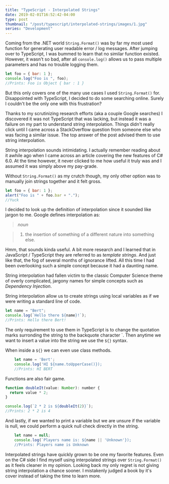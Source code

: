 ```yaml
---
title: "TypeScript - Interpolated Strings"
date: 2019-02-01T16:52:42-04:00
type: post
thumbnail: "/post/typescript/interpolated-strings/images/1.jpg"
series: "Development"
---
```


Coming from the .NET world `String.Format()` was by far my most used function for generating user readable error / log messages. After jumping over to TypeScript, I was bummed to learn that no similar function existed. However, it wasn't so bad, after all `console.log()` allows us to pass multiple parameters and has no trouble logging them.

```js
let foo = { bar: 1 };
console.log("Foo is ", foo);
//Prints: Foo is Object { bar : 1 }
```

But this only covers one of the many use cases I used `String.Format()` for. Disappointed with TypeScript, I decided to do some searching online. Surely I couldn't be the only one with this frustration?

Thanks to my scrutinizing research efforts (aka a couple Google searches) I discovered it was not TypeScript that was lacking, but instead it was a failure on my part to understand string interpolation. Things didn't really click until I came across a StackOverflow question from someone else who was facing a similar issue. The top answer of the post advised them to use string interpolation.

String interpolation sounds intimidating. I actually remember reading about it awhile ago when I came across an article covering the new features of C# 6.0. At the time however, it never clicked to me how useful it truly was and I assumed it was simply above my pay-grade.

Without `String.Format()` as my crutch though, my only other option was to manually join strings together and it felt gross.

```js
let foo = { bar: 1 };
alert("Foo is " + foo.bar + ".");
//Yuck
```

I decided to look up the definition of interpolation since it sounded like jargon to me. Google defines interpolation as:

> _noun_

> 1. the insertion of something of a different nature into something else.

Hmm, that sounds kinda useful. A bit more research and I learned that in JavaScript / TypeScript they are referred to as _template strings_. And just like that, the fog of several months of ignorance lifted. All this time I had been overlooking such a simple concept because it had a daunting name.

String interpolation had fallen victim to the classic Computer Science theme of overly complicated, jargony names for simple concepts such as _Dependency Injection_.

String interpolation allow us to create strings using local variables as if we were writing a standard line of code.

```js
let name = "Bert";
console.log(`Hello there ${name}!`);
//Prints: Hello there Bert!
```

The only requirement to use them in TypeScript is to change the quotation marks surronding the string to the backquote character \`. Then anytime we want to insert a value into the string we use the `${}` syntax.

When inside a `${}` we can even use class methods.

```js
    let name = 'Bert';
    console.log('HI ${name.toUpperCase()});
    //Prints: HI BERT
```

Functions are also fair game.

```js
function doubleIt(value: Number): number {
  return value * 2;
}

console.log(`2 * 2 is ${doubleIt(2)}`);
//Prints: 2 * 2 is 4
```

And lastly, if we wanted to print a variable but we are unsure if the variable is null, we could perform a quick null check directly in the string.

```js
    let name = null;
    console.log(`Players name is: ${name || 'Unknown'});
    //Prints: Players name is Unknown
```

Interpolated strings have quickly grown to be one my favorite features. Even on the C# side I find myself using interpolated strings over `String.Format()` as it feels cleaner in my opinion. Looking back my only regret is not giving string interpolation a chance sooner. I mistakenly judged a book by it's cover instead of taking the time to learn more.
